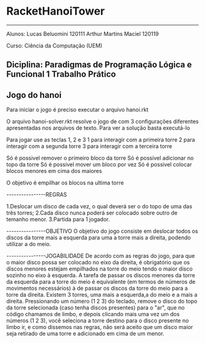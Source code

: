 # RacketHanoiTower
-------------------------------------------------------
Alunos:
Lucas Beluomini 120111
Arthur Martins Maciel 120119

Curso:
Ciência da Computação (UEM)

Diciplina: Paradigmas de Programação Lógica e Funcional 
1 Trabalho Prático
-------------------------------------------------------
## Jogo do hanoi

Para iniciar o jogo é preciso executar o arquivo hanoi.rkt

O arquivo hanoi-solver.rkt resolve o jogo de com 3 configurações diferentes
apresentadas nos arquivos de texto. Para ver a solução basta executá-lo

Para jogar use as teclas 1, 2 e 3
1 para interagir com a primeira torre
2 para interagir com a segunda torre
3 para interagir com a terceira torre

Só é possivel remover o primeiro bloco da torre
Só é possível adicionar no topo da torre
Só é possível mover um bloco por vez
Só é possivel colocar blocos menores em cima dos maiores
 
O objetivo é empilhar os blocos na ultima torre

----------------REGRAS

1.Deslocar um disco de cada vez, o qual deverá ser o do topo de uma das três torres;
2.Cada disco nunca poderá ser colocado sobre outro de temanho menor.
3.Partida para 1 jogador.

----------------OBJETIVO
O objetivo do jogo consiste em deslocar todos os discos da torre mais a esquerda para uma a torre mais a direita, podendo utilizar a do meio.

----------------JOGABILIDADE
De acordo com as regras do jogo, para que o maior disco possa ser colocado
no eixo da direita, é obrigatório que os discos menores estejam empilhados 
na torre do meio tendo o maior disco sozinho no eixo à esquerda. A tarefa
de passar os discos menores da torre da esquerda para a torre do meio é
equivalente (em termos de números de movimentos necessários) à de passar os
discos da torre do meio para a torre da direita.
Existem 3 torres, uma mais a esquerda,a do meio e a mais a direita. Pressionando um número (1 2 3) do teclado, remove o disco do topo da torre selecionada (caso tenha discos presentes) 
para o "ar", que no código chamamos de limbo, e depois clicando mais uma vez um dos números (1 2 3), você seleciona a torre destino para o disco presente no limbo ir,
e como dissemos nas regras, não será aceito que um disco maior seja retirado de uma torre e adicionado em cima de um menor.

